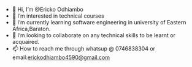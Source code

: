 - 👋 Hi, I’m @Ericko Odhiambo
- 👀 I’m interested in technical courses
- 🌱 I’m currently learning software engineering in university of Eastern Africa,Baraton.
- 💞️ I’m looking to collaborate on any technical skills to be learnt or acquaired.
- 📫 How to reach me through whatsup @ 0746838304 or email:erickodhiambo4590@gmail.com
<!---
Ericko-c/Ericko-c is a ✨ special ✨ repository because its `README.md` (this file) appears on your GitHub profile.
You can click the Preview link to take a look at your changes.
--->
